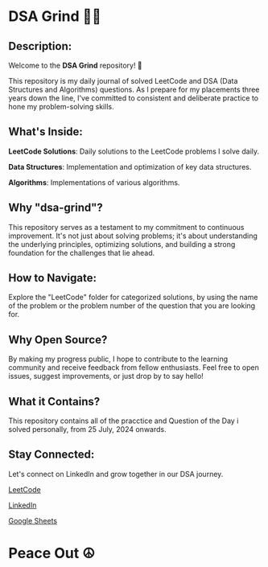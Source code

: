 # DSA Grind 🚀🤙
## Description:
Welcome to the **DSA Grind** repository! 🚀

This repository is my daily journal of solved LeetCode and DSA (Data Structures and Algorithms) questions. As I prepare for my placements three years down the line, I've committed to consistent and deliberate practice to hone my problem-solving skills.

## What's Inside:

**LeetCode Solutions**: Daily solutions to the LeetCode problems I solve daily.

**Data Structures**: Implementation and optimization of key data structures.

**Algorithms**: Implementations of various algorithms.

## Why "dsa-grind"?
This repository serves as a testament to my commitment to continuous improvement. It's not just about solving problems; it's about understanding the underlying principles, optimizing solutions, and building a strong foundation for the challenges that lie ahead.

## How to Navigate:
Explore the "LeetCode" folder for categorized solutions, by using the name of the problem or the problem number of the question that you are looking for.

## Why Open Source?
By making my progress public, I hope to contribute to the learning community and receive feedback from fellow enthusiasts. Feel free to open issues, suggest improvements, or just drop by to say hello!

## What it Contains?
This repository contains all of the pracctice and Question of the Day i solved personally, from 25 July, 2024 onwards.

## Stay Connected:
Let's connect on LinkedIn and grow together in our DSA journey.

[LeetCode](https://leetcode.com/abhinav24shukla08/)

[LinkedIn](https://www.linkedin.com/in/abhinavshu/)

[Google Sheets](https://docs.google.com/spreadsheets/d/14Bx9OZGgr9qiGw1saogHev7usK2lgoiED4-4fSMgJ9I/edit?usp=sharing)

# Peace Out ☮️

